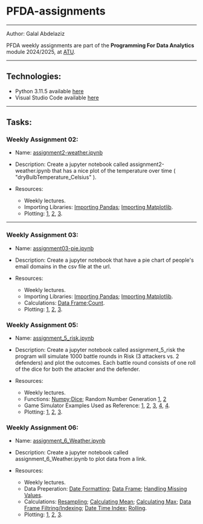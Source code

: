 # PFDA-assignments

***
Author: Galal Abdelaziz

PFDA weekly assignments are part of the __Programming For Data Analytics__ module 2024/2025, at [ATU](https://www.atu.ie/).

***

## Technologies:

* Python 3.11.5 available [here](https://www.anaconda.com/download)
* Visual Studio Code available [here](https://code.visualstudio.com/)

***

## Tasks:

### __Weekly Assignment 02:__  

* Name: [assignment2-weather.ipynb](assignment2-weather.ipynb)

* Description: Create a jupyter notebook called assignment2-weather.ipynb that has a nice plot of the temperature over time ( "dryBulbTemperature_Celsius" ). 

* Resources: 
  * Weekly lectures. 
  * Importing Libraries: [Importing Pandas](https://www.w3schools.com/python/pandas/pandas_getting_started.asp); [Importing Matplotlib]( https://matplotlib.org/stable/users/getting_started/index.html). 
  * Plotting: [1](https://matplotlib.org/stable/api/_as_gen/matplotlib.pyplot.figure.html), [2](https://matplotlib.org/stable/api/_as_gen/matplotlib.pyplot.plot.html), [3](https://matplotlib.org/stable/api/axes_api.html). 

***

### __Weekly Assignment 03:__  

* Name: [assignment03-pie.ipynb](assignment03-pie.ipynb)

* Description: Create a jupyter notebook that have a pie chart of people's email domains in the csv file at the url.

* Resources: 
  * Weekly lectures.
  * Importing Libraries: [Importing Pandas](https://www.w3schools.com/python/pandas/pandas_getting_started.asp); [Importing Matplotlib]( https://matplotlib.org/stable/users/getting_started/index.html). 
  * Calculations: [Data Frame](https://pandas.pydata.org/pandas-docs/stable/reference/api/pandas.DataFrame.apply.html);[Count](https://pandas.pydata.org/pandas-docs/stable/reference/api/pandas.Series.value_counts.html).
  * Plotting: [1](https://matplotlib.org/stable/api/_as_gen/matplotlib.pyplot.figure.html), [2](https://matplotlib.org/stable/api/_as_gen/matplotlib.pyplot.plot.html), [3](https://matplotlib.org/stable/api/axes_api.html). 

### __Weekly Assignment 05:__  

* Name: [assignment_5_risk.ipynb](assignment_5_risk.ipynb)

* Description: Create a jupyter notebook called assignment_5_risk the program will simulate 1000 battle rounds in Risk (3 attackers vs. 2 defenders) and plot the outcomes. Each battle round consists of one roll of the dice for both the attacker and the defender.

* Resources: 
  * Weekly lectures.
  * Functions: [Numpy](https://numpy.org/doc/stable/);[Dice](https://realpython.com/python-dice-roll/); Random Number Generation [1](https://docs.python.org/3/library/random.html), [2](https://numpy.org/doc/stable/reference/random/generated/numpy.random.randint.html)
  * Game Simulator Examples Used as Reference: [1](https://stackoverflow.com/questions/74421396/risk-game-with-python), [2](https://stackoverflow.com/questions/40182073/python-risk-game-i-cant-get-it-to-compare-all-the-numbers-only-the-last-ones), [3](https://stackoverflow.com/questions/44015744/how-to-run-an-ezee-game-in-python-with-1000-rolls), [4](https://stackoverflow.com/questions/52263292/python-3-battle-simulation), [4](https://stackoverflow.com/questions/63952685/dice-rolling-game-in-python).
  * Plotting: [1](https://matplotlib.org/stable/api/_as_gen/matplotlib.pyplot.figure.html), [2](https://matplotlib.org/stable/api/_as_gen/matplotlib.pyplot.plot.html), [3](https://matplotlib.org/stable/api/axes_api.html).

### __Weekly Assignment 06:__  

* Name: [assignment_6_Weather.ipynb](assignment_6_Weather.ipynb)

* Description: Create a jupyter notebook called assignment_6_Weather.ipynb to plot data from a link.

* Resources: 
  * Weekly lectures. 
  * Data Preperation: [Date Formatting](https://pandas.pydata.org/pandas-docs/stable/reference/api/pandas.to_datetime.html); [Data Frame](https://pandas.pydata.org/pandas-docs/stable/reference/api/pandas.DataFrame.set_index.html); [Handling Missing Values](https://community.sisense.com/t5/knowledge-base/dealing-with-missing-values-in-python/ta-p/9376).
  * Calculations: [Resampling](https://pandas.pydata.org/pandas-docs/stable/user_guide/timeseries.html#resampling); [Calculating Mean](https://pandas.pydata.org/pandas-docs/stable/reference/api/pandas.DataFrame.mean.html); [Calculating Max](https://pandas.pydata.org/pandas-docs/stable/reference/api/pandas.Series.max.html); [Data Frame Filtring/Indexing](https://pandas.pydata.org/pandas-docs/stable/user_guide/indexing.html#boolean-indexing); [Date Time Index](https://pandas.pydata.org/pandas-docs/stable/user_guide/timeseries.html#dateoffset); [Rolling](https://pandas.pydata.org/pandas-docs/stable/reference/api/pandas.DataFrame.rolling.html). 
  * Plotting: [1](https://matplotlib.org/stable/api/_as_gen/matplotlib.pyplot.figure.html), [2](https://matplotlib.org/stable/api/_as_gen/matplotlib.pyplot.plot.html), [3](https://matplotlib.org/stable/api/axes_api.html).  
  


